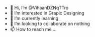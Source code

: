 - 👋 Hi, I’m @VihaanDZNqTTro
- 👀 I’m interested in Grapic Designing
- 🌱 I’m currently learning 
- 💞️ I’m looking to collaborate on nothing
- 📫 How to reach me ...

<!---
VihaanDZNqTTro/VihaanDZNqTTro is a ✨ special ✨ repository because its `README.md` (this file) appears on your GitHub profile.
You can click the Preview link to take a look at your changes.
--->
